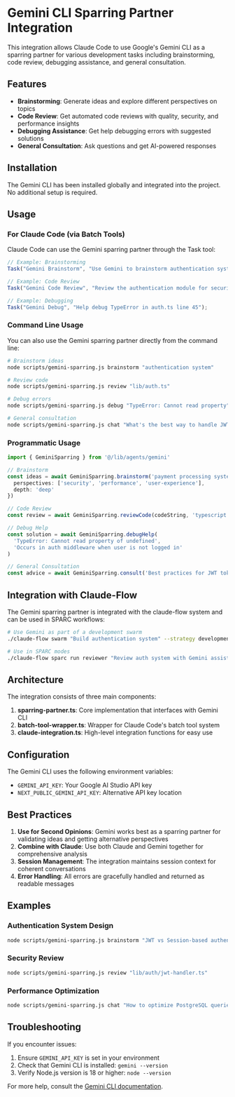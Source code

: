 # Gemini CLI Sparring Partner Integration

This integration allows Claude Code to use Google's Gemini CLI as a sparring partner for various development tasks including brainstorming, code review, debugging assistance, and general consultation.

## Features

- **Brainstorming**: Generate ideas and explore different perspectives on topics
- **Code Review**: Get automated code reviews with quality, security, and performance insights
- **Debugging Assistance**: Get help debugging errors with suggested solutions
- **General Consultation**: Ask questions and get AI-powered responses

## Installation

The Gemini CLI has been installed globally and integrated into the project. No additional setup is required.

## Usage

### For Claude Code (via Batch Tools)

Claude Code can use the Gemini sparring partner through the Task tool:

```javascript
// Example: Brainstorming
Task("Gemini Brainstorm", "Use Gemini to brainstorm authentication system improvements");

// Example: Code Review
Task("Gemini Code Review", "Review the authentication module for security issues");

// Example: Debugging
Task("Gemini Debug", "Help debug TypeError in auth.ts line 45");
```

### Command Line Usage

You can also use the Gemini sparring partner directly from the command line:

```bash
# Brainstorm ideas
node scripts/gemini-sparring.js brainstorm "authentication system"

# Review code
node scripts/gemini-sparring.js review "lib/auth.ts"

# Debug errors
node scripts/gemini-sparring.js debug "TypeError: Cannot read property" "auth.ts:45"

# General consultation
node scripts/gemini-sparring.js chat "What's the best way to handle JWT tokens?"
```

### Programmatic Usage

```typescript
import { GeminiSparring } from '@/lib/agents/gemini'

// Brainstorm
const ideas = await GeminiSparring.brainstorm('payment processing system', {
  perspectives: ['security', 'performance', 'user-experience'],
  depth: 'deep'
})

// Code Review
const review = await GeminiSparring.reviewCode(codeString, 'typescript')

// Debug Help
const solution = await GeminiSparring.debugHelp(
  'TypeError: Cannot read property of undefined',
  'Occurs in auth middleware when user is not logged in'
)

// General Consultation
const advice = await GeminiSparring.consult('Best practices for JWT token refresh')
```

## Integration with Claude-Flow

The Gemini sparring partner is integrated with the claude-flow system and can be used in SPARC workflows:

```bash
# Use Gemini as part of a development swarm
./claude-flow swarm "Build authentication system" --strategy development --with-gemini

# Use in SPARC modes
./claude-flow sparc run reviewer "Review auth system with Gemini assistance"
```

## Architecture

The integration consists of three main components:

1. **sparring-partner.ts**: Core implementation that interfaces with Gemini CLI
2. **batch-tool-wrapper.ts**: Wrapper for Claude Code's batch tool system
3. **claude-integration.ts**: High-level integration functions for easy use

## Configuration

The Gemini CLI uses the following environment variables:
- `GEMINI_API_KEY`: Your Google AI Studio API key
- `NEXT_PUBLIC_GEMINI_API_KEY`: Alternative API key location

## Best Practices

1. **Use for Second Opinions**: Gemini works best as a sparring partner for validating ideas and getting alternative perspectives
2. **Combine with Claude**: Use both Claude and Gemini together for comprehensive analysis
3. **Session Management**: The integration maintains session context for coherent conversations
4. **Error Handling**: All errors are gracefully handled and returned as readable messages

## Examples

### Authentication System Design
```bash
node scripts/gemini-sparring.js brainstorm "JWT vs Session-based authentication for funeral planning platform"
```

### Security Review
```bash
node scripts/gemini-sparring.js review "lib/auth/jwt-handler.ts"
```

### Performance Optimization
```bash
node scripts/gemini-sparring.js chat "How to optimize PostgreSQL queries for funeral venue searches"
```

## Troubleshooting

If you encounter issues:

1. Ensure `GEMINI_API_KEY` is set in your environment
2. Check that Gemini CLI is installed: `gemini --version`
3. Verify Node.js version is 18 or higher: `node --version`

For more help, consult the [Gemini CLI documentation](https://github.com/google-gemini/gemini-cli).